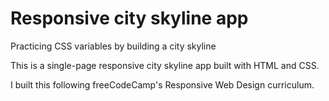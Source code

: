 # Responsive city skyline app

Practicing CSS variables by building a city skyline

This is a single-page responsive city skyline app built with HTML and CSS.

I built this following freeCodeCamp's Responsive Web Design curriculum.
